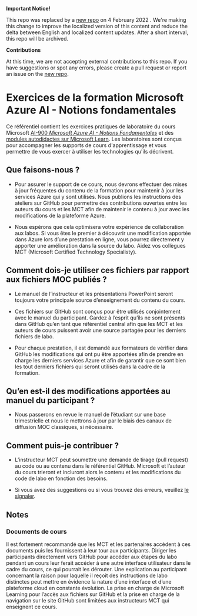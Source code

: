 **Important Notice!**

This repo was replaced by a [new repo](https://github.com/MicrosoftLearning/AI-900-AIFundamentals.fr-FR) on 4 February 2022 . We're making this change to improve the localized version of this content and reduce the delta between English and localized content updates. 
After a short interval, this repo will be archived.

**Contributions**

At this time, we are not accepting external contributions to this repo. If you have suggestions or spot any errors, please create a pull request or report an issue on the [new repo](https://github.com/MicrosoftLearning/AI-900-AIFundamentals.fr-FR).
# Exercices de la formation Microsoft Azure AI - Notions fondamentales

Ce référentiel contient les exercices pratiques de laboratoire du cours Microsoft [AI-900 *Microsoft Azure AI - Notions Fondamentales*](https://docs.microsoft.com/fr-fr/learn/certifications/courses/ai-900t00) et des [modules autodidactes sur Microsoft Learn](https://docs.microsoft.com/learn/certifications/azure-ai-fundamentals). Les laboratoires sont conçus pour accompagner les supports de cours d'apprentissage et vous permettre de vous exercer à utiliser les technologies qu'ils décrivent. 

## Que faisons-nous ?

- Pour assurer le support de ce cours, nous devrons effectuer des mises à jour fréquentes du contenu de la formation pour maintenir à jour les services Azure qui y sont utilisés.  Nous publions les instructions des ateliers sur GitHub pour permettre des contributions ouvertes entre les auteurs du cours et les MCT afin de maintenir le contenu à jour avec les modifications de la plateforme Azure.

- Nous espérons que cela optimisera votre expérience de collaboration aux labos. Si vous êtes le premier à découvrir une modification apportée dans Azure lors d’une prestation en ligne, vous pourrez directement y apporter une amélioration dans la source du labo.  Aidez vos collègues MCT (Microsoft Certified Technology Specialisty).

## Comment dois-je utiliser ces fichiers par rapport aux fichiers MOC publiés ?

- Le manuel de l’instructeur et les présentations PowerPoint seront toujours votre principale source d’enseignement du contenu du cours.

- Ces fichiers sur GitHub sont conçus pour être utilisés conjointement avec le manuel du participant. Gardez à l’esprit qu’ils ne sont présents dans GitHub qu’en tant que référentiel central afin que les MCT et les auteurs de cours puissent avoir une source partagée pour les derniers fichiers de labo.

- Pour chaque prestation, il est demandé aux formateurs de vérifier dans GitHub les modifications qui ont pu être apportées afin de prendre en charge les derniers services Azure et afin de garantir que ce sont bien les tout derniers fichiers qui seront utilisés dans la cadre de la formation.

## Qu’en est-il des modifications apportées au manuel du participant ?

- Nous passerons en revue le manuel de l’étudiant sur une base trimestrielle et nous le mettrons à jour par le biais des canaux de diffusion MOC classiques, si nécessaire.

## Comment puis-je contribuer ?

- L’instructeur MCT peut soumettre une demande de tirage (pull request) au code ou au contenu dans le référentiel GitHub. Microsoft et l’auteur du cours trieront et incluront alors le contenu et les modifications du code de labo en fonction des besoins.

- Si vous avez des suggestions ou si vous trouvez des erreurs, veuillez [le signaler](https://docs.microsoft.com/learn/support/troubleshooting#report-feedback).

## Notes 

### Documents de cours

Il est fortement recommandé que les MCT et les partenaires accèdent à ces documents puis les fournissent à leur tour aux participants.  Diriger les participants directement vers GitHub pour accéder aux étapes du labo pendant un cours leur ferait accéder à une autre interface utilisateur dans le cadre du cours, ce qui pourrait les dérouter. Une explication au participant concernant la raison pour laquelle il reçoit des instructions de labo distinctes peut mettre en évidence la nature d’une interface et d’une plateforme cloud en constante évolution. La prise en charge de Microsoft Learning pour l’accès aux fichiers sur GitHub et la prise en charge de la navigation sur le site GitHub sont limitées aux instructeurs MCT qui enseignent ce cours.

